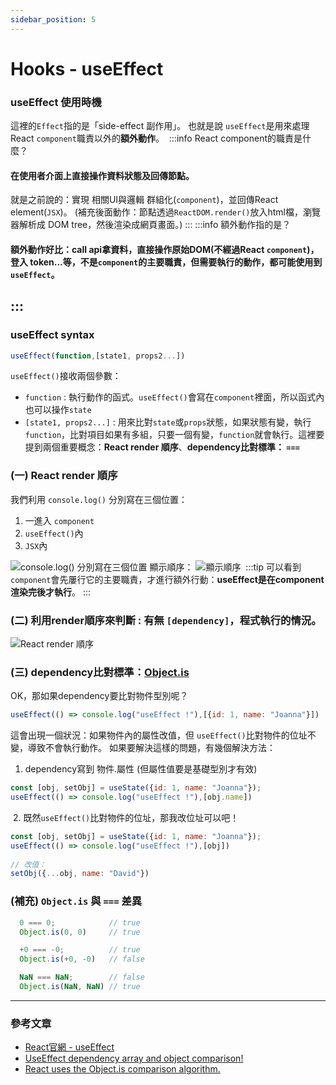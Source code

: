 ```yaml
---
sidebar_position: 5
---
```


# Hooks - useEffect

### useEffect 使用時機
這裡的`Effect`指的是「side-effect 副作用」。
也就是說 `useEffect`是用來處理React `component`職責以外的**額外動作**。
​
:::info React component的職責是什麼？
#### **在使用者介面上直接操作資料狀態及回傳節點**。
就是之前說的：實現 相關UI與邏輯 群組化(`component`)，並回傳React element(`JSX`)。
(補充後面動作：節點透過`ReactDOM.render()`放入html檔，瀏覽器解析成 DOM tree，然後渲染成網頁畫面。)
:::
:::info 額外動作指的是？ 
#### 額外動作好比：call api拿資料，直接操作原始DOM(不經過React `component`)，登入 token...等，不是`component`的主要職責，但需要執行的動作，都可能使用到 `useEffect`。
:::
---
### useEffect syntax
```jsx
useEffect(function,[state1, props2...])
```
`useEffect()`接收兩個參數：
- `function` : 執行動作的函式。`useEffect()`會寫在`component`裡面，所以函式內也可以操作`state`
- `[state1, props2...]` : 用來比對`state`或`props`狀態，如果狀態有變，執行`function`，比對項目如果有多組，只要一個有變，`function`就會執行。
​
這裡要提到兩個重要概念：**React render 順序**、**dependency比對標準： `===`**
​
### (一) React render 順序
我們利用 `console.log()` 分別寫在三個位置：
1. 一進入 `component`
2. `useEffect()`內
3. `JSX`內

![console.log() 分別寫在三個位置](https://ithelp.ithome.com.tw/upload/images/20210927/20131689bAz3b7zwbn.png)
顯示順序：
![顯示順序](https://ithelp.ithome.com.tw/upload/images/20210927/20131689tRDc1euFpA.png)
​
:::tip
可以看到`component`會先屢行它的主要職責，才進行額外行動：**useEffect是在component渲染完後才執行**。
:::

### (二) 利用render順序來判斷 : 有無 `[dependency]`，程式執行的情況。
![React render 順序](https://ithelp.ithome.com.tw/upload/images/20210927/20131689gHPX44snMT.png)​

### (三) dependency比對標準：[Object.is](https://developer.mozilla.org/en-US/docs/Web/JavaScript/Reference/Global_Objects/Object/is) 

OK，那如果dependency要比對物件型別呢？
```jsx
useEffect(() => console.log("useEffect !"),[{id: 1, name: "Joanna"}])
```

這會出現一個狀況：如果物件內的屬性改值，但 `useEffect()`比對物件的位址不變，導致不會執行動作。
如果要解決這樣的問題，有幾個解決方法：
1. dependency寫到 物件.屬性 (但屬性值要是基礎型別才有效)
```jsx
const [obj, setObj] = useState({id: 1, name: "Joanna"});
useEffect(() => console.log("useEffect !"),[obj.name])
```
​
2. 既然`useEffect()`比對物件的位址，那我改位址可以吧！
```jsx
const [obj, setObj] = useState({id: 1, name: "Joanna"});
useEffect(() => console.log("useEffect !"),[obj])
​
// 改值：
setObj({...obj, name: "David"})
```

### (補充) `Object.is` 與 `===` 差異

```js  
  0 === 0;            // true
  Object.is(0, 0)     // true

  +0 === -0;          // true
  Object.is(+0, -0)   // false

  NaN === NaN;        // false
  Object.is(NaN, NaN) // true
```
---
###  參考文章
- [React官網 - useEffect](https://reactjs.org/docs/hooks-reference.html#useeffect)
- [UseEffect dependency array and object comparison!](https://dev.to/ms_yogii/useeffect-dependency-array-and-object-comparison-45el)
- [React uses the Object.is comparison algorithm.](https://reactjs.org/docs/hooks-reference.html#bailing-out-of-a-state-update)

